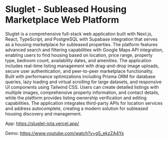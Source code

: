 # Sluglet - Subleased Housing Marketplace Web Platform

Sluglet is a comprehensive full-stack web application built with Next.js, React, TypeScript, and PostgreSQL with Supabase integration that serves as a housing marketplace for subleased properties. The platform features advanced search and filtering capabilities with Google Maps API integration, enabling users to find housing based on location, price range, property type, bedroom count, availability dates, and amenities. The application includes real-time listing management with drag-and-drop image uploads, secure user authentication, and peer-to-peer marketplace functionality. Built with performance optimizations including Prisma ORM for database queries, lazy loading and virtual scrolling for large datasets, and responsive UI components using Tailwind CSS. Users can create detailed listings with multiple images, comprehensive property information, and contact details, while the platform provides listing ownership verification and editing capabilities. The application integrates third-party APIs for location services and address autocomplete, creating a modern solution for subleased housing discovery and management.

App: https://sluglet-iota.vercel.app/

Demo: https://www.youtube.com/watch?v=gS_ekzZA4Ys
